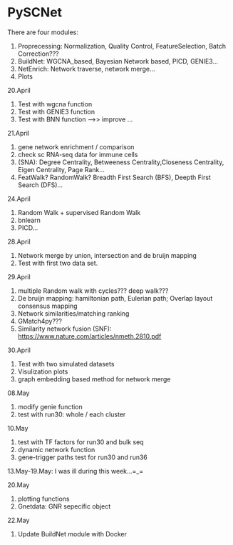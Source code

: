 # PySCNet
There are four modules:
1) Proprecessing: Normalization, Quality Control, FeatureSelection, Batch Correction???
2) BuildNet: WGCNA_based, Bayesian Network based, PICD, GENIE3...
3) NetEnrich: Network traverse, network merge...
4) Plots

20.April
1) Test with wgcna function
2) Test with GENIE3 function
3) Test with BNN function -->> improve
...

21.April
1) gene network enrichment / comparison
2) check sc RNA-seq data for immune cells
3) (SNA): Degree Centrality, Betweeness Centrality,Closeness Centrality, Eigen Centrality, Page Rank...
4) FeatWalk? RandomWalk? Breadth First Search (BFS), Deepth First Search (DFS)...

24.April
1) Random Walk + supervised Random Walk
2) bnlearn
3) PICD...

28.April
1) Network merge by union, intersection and de bruijn mapping
2) Test with first two data set.

29.April
1) multiple Random walk with cycles??? deep walk???
2) De bruijn mapping: hamiltonian path, Eulerian path; Overlap layout consensus mapping
3) Network similarities/matching ranking
4) GMatch4py???
5) Similarity network fusion (SNF): https://www.nature.com/articles/nmeth.2810.pdf

30.April
1) Test with two simulated datasets
2) Visulization plots
3) graph embedding based method for network merge

08.May
1) modify genie function
2) test with run30: whole / each cluster

10.May
1) test with TF factors for run30 and bulk seq
2) dynamic network function
3) gene-trigger paths test for run30 and run36

13.May-19.May: I was ill during this week...=_=

20.May
1) plotting functions
2) Gnetdata: GNR sepecific object

22.May
1) Update BuildNet module with Docker





